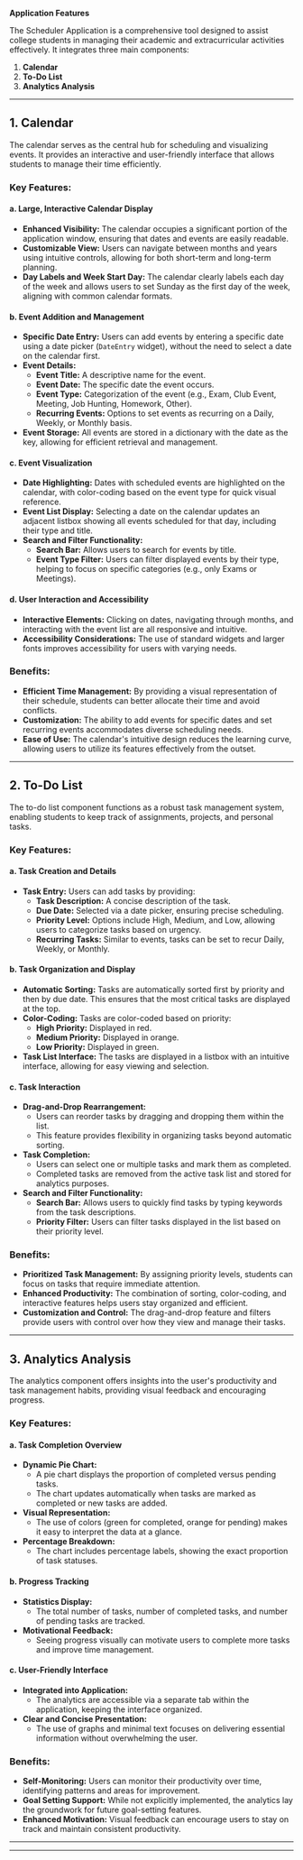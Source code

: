 **Application Features**

The Scheduler Application is a comprehensive tool designed to assist college students in managing their academic and extracurricular activities effectively. It integrates three main components:

1. **Calendar**
2. **To-Do List**
3. **Analytics Analysis**


---

## **1. Calendar**

The calendar serves as the central hub for scheduling and visualizing events. It provides an interactive and user-friendly interface that allows students to manage their time efficiently.

### **Key Features:**

#### **a. Large, Interactive Calendar Display**

- **Enhanced Visibility:** The calendar occupies a significant portion of the application window, ensuring that dates and events are easily readable.
- **Customizable View:** Users can navigate between months and years using intuitive controls, allowing for both short-term and long-term planning.
- **Day Labels and Week Start Day:** The calendar clearly labels each day of the week and allows users to set Sunday as the first day of the week, aligning with common calendar formats.

#### **b. Event Addition and Management**

- **Specific Date Entry:** Users can add events by entering a specific date using a date picker (`DateEntry` widget), without the need to select a date on the calendar first.
- **Event Details:**
  - **Event Title:** A descriptive name for the event.
  - **Event Date:** The specific date the event occurs.
  - **Event Type:** Categorization of the event (e.g., Exam, Club Event, Meeting, Job Hunting, Homework, Other).
  - **Recurring Events:** Options to set events as recurring on a Daily, Weekly, or Monthly basis.
- **Event Storage:** All events are stored in a dictionary with the date as the key, allowing for efficient retrieval and management.

#### **c. Event Visualization**

- **Date Highlighting:** Dates with scheduled events are highlighted on the calendar, with color-coding based on the event type for quick visual reference.
- **Event List Display:** Selecting a date on the calendar updates an adjacent listbox showing all events scheduled for that day, including their type and title.
- **Search and Filter Functionality:**
  - **Search Bar:** Allows users to search for events by title.
  - **Event Type Filter:** Users can filter displayed events by their type, helping to focus on specific categories (e.g., only Exams or Meetings).

#### **d. User Interaction and Accessibility**

- **Interactive Elements:** Clicking on dates, navigating through months, and interacting with the event list are all responsive and intuitive.
- **Accessibility Considerations:** The use of standard widgets and larger fonts improves accessibility for users with varying needs.

### **Benefits:**

- **Efficient Time Management:** By providing a visual representation of their schedule, students can better allocate their time and avoid conflicts.
- **Customization:** The ability to add events for specific dates and set recurring events accommodates diverse scheduling needs.
- **Ease of Use:** The calendar's intuitive design reduces the learning curve, allowing users to utilize its features effectively from the outset.

---

## **2. To-Do List**

The to-do list component functions as a robust task management system, enabling students to keep track of assignments, projects, and personal tasks.

### **Key Features:**

#### **a. Task Creation and Details**

- **Task Entry:** Users can add tasks by providing:
  - **Task Description:** A concise description of the task.
  - **Due Date:** Selected via a date picker, ensuring precise scheduling.
  - **Priority Level:** Options include High, Medium, and Low, allowing users to categorize tasks based on urgency.
  - **Recurring Tasks:** Similar to events, tasks can be set to recur Daily, Weekly, or Monthly.

#### **b. Task Organization and Display**

- **Automatic Sorting:** Tasks are automatically sorted first by priority and then by due date. This ensures that the most critical tasks are displayed at the top.
- **Color-Coding:** Tasks are color-coded based on priority:
  - **High Priority:** Displayed in red.
  - **Medium Priority:** Displayed in orange.
  - **Low Priority:** Displayed in green.
- **Task List Interface:** The tasks are displayed in a listbox with an intuitive interface, allowing for easy viewing and selection.

#### **c. Task Interaction**

- **Drag-and-Drop Rearrangement:**
  - Users can reorder tasks by dragging and dropping them within the list.
  - This feature provides flexibility in organizing tasks beyond automatic sorting.
- **Task Completion:**
  - Users can select one or multiple tasks and mark them as completed.
  - Completed tasks are removed from the active task list and stored for analytics purposes.
- **Search and Filter Functionality:**
  - **Search Bar:** Allows users to quickly find tasks by typing keywords from the task descriptions.
  - **Priority Filter:** Users can filter tasks displayed in the list based on their priority level.

### **Benefits:**

- **Prioritized Task Management:** By assigning priority levels, students can focus on tasks that require immediate attention.
- **Enhanced Productivity:** The combination of sorting, color-coding, and interactive features helps users stay organized and efficient.
- **Customization and Control:** The drag-and-drop feature and filters provide users with control over how they view and manage their tasks.

---

## **3. Analytics Analysis**

The analytics component offers insights into the user's productivity and task management habits, providing visual feedback and encouraging progress.

### **Key Features:**

#### **a. Task Completion Overview**

- **Dynamic Pie Chart:**
  - A pie chart displays the proportion of completed versus pending tasks.
  - The chart updates automatically when tasks are marked as completed or new tasks are added.
- **Visual Representation:**
  - The use of colors (green for completed, orange for pending) makes it easy to interpret the data at a glance.
- **Percentage Breakdown:**
  - The chart includes percentage labels, showing the exact proportion of task statuses.

#### **b. Progress Tracking**

- **Statistics Display:**
  - The total number of tasks, number of completed tasks, and number of pending tasks are tracked.
- **Motivational Feedback:**
  - Seeing progress visually can motivate users to complete more tasks and improve time management.

#### **c. User-Friendly Interface**

- **Integrated into Application:**
  - The analytics are accessible via a separate tab within the application, keeping the interface organized.
- **Clear and Concise Presentation:**
  - The use of graphs and minimal text focuses on delivering essential information without overwhelming the user.

### **Benefits:**

- **Self-Monitoring:** Users can monitor their productivity over time, identifying patterns and areas for improvement.
- **Goal Setting Support:** While not explicitly implemented, the analytics lay the groundwork for future goal-setting features.
- **Enhanced Motivation:** Visual feedback can encourage users to stay on track and maintain consistent productivity.

---


---
